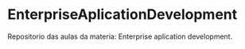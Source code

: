 # EnterpriseAplicationDevelopment
Repositorio das aulas da materia: Enterprise aplication development.
